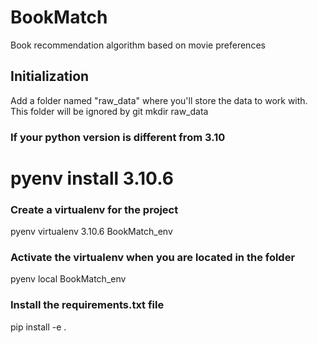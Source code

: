 # BookMatch
Book recommendation algorithm based on movie preferences

## Initialization
Add a folder named "raw_data" where you'll store the data to work with. This folder will be ignored by git
mkdir raw_data

### If your python version is different from 3.10
# pyenv install 3.10.6

### Create a virtualenv for the project
pyenv virtualenv 3.10.6 BookMatch_env

### Activate the virtualenv when you are located in the folder
pyenv local BookMatch_env

### Install the requirements.txt file
pip install -e .
